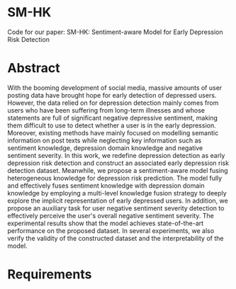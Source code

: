 # SM-HK
Code for our paper: SM-HK: Sentiment-aware Model for Early Depression Risk Detection

# Abstract
With the booming development of social media, massive amounts of user posting data have brought hope for early detection of depressed users. However, the data relied on for depression detection mainly comes from users who have been suffering from long-term illnesses and whose statements are full of significant negative depressive sentiment, making them difficult to use to detect whether a user is in the early depression. Moreover, existing methods have mainly focused on modelling semantic information on post texts while neglecting key information such as sentiment knowledge, depression domain knowledge and negative sentiment severity. In this work, we redefine depression detection as early depression risk detection and construct an associated early depression risk detection dataset. Meanwhile, we propose a sentiment-aware model fusing heterogeneous knowledge for depression risk prediction. The model fully and effectively fuses sentiment knowledge with depression domain knowledge by employing a multi-level knowledge fusion strategy to deeply explore the implicit representation of early depressed users. In addition, we propose an auxiliary task for user negative sentiment severity detection to effectively perceive the user's overall negative sentiment severity. The experimental results show that the model achieves state-of-the-art performance on the proposed dataset. In several experiments, we also verify the validity of the constructed dataset and the interpretability of the model.

# Requirements

